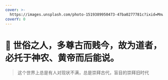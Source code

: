 ```yaml
---
cover: >-
  https://images.unsplash.com/photo-1519389950473-47ba0277781c?ixid=MnwxMjA3fDB8MHxwaG90by1wYWdlfHx8fGVufDB8fHx8&ixlib=rb-1.2.1&auto=format&fit=crop&w=2970&q=80
coverY: 0
---
```


# 👋 世俗之人，多尊古而贱今，故为道者，必托于神农、黄帝而后能说。



> 这个世界上总是有人对现状不满，总是崇拜古代，盲目的崇拜旧时代


